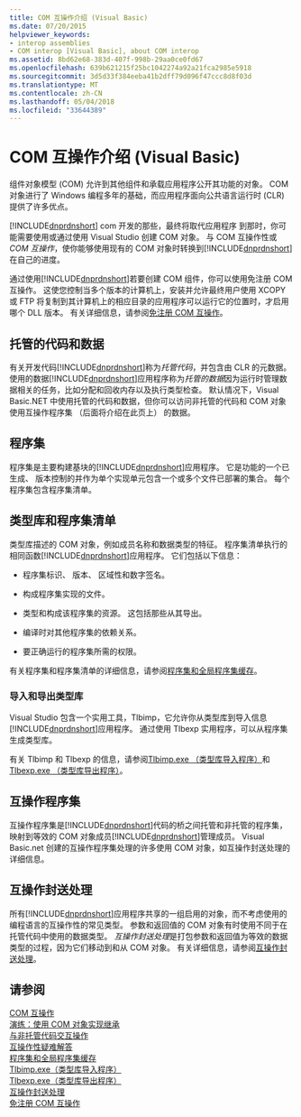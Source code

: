 ```yaml
---
title: COM 互操作介绍 (Visual Basic)
ms.date: 07/20/2015
helpviewer_keywords:
- interop assemblies
- COM interop [Visual Basic], about COM interop
ms.assetid: 8bd62e68-383d-407f-998b-29aa0ce0fd67
ms.openlocfilehash: 639b621215f25bc1042274a92a21fca2985e5918
ms.sourcegitcommit: 3d5d33f384eeba41b2dff79d096f47ccc8d8f03d
ms.translationtype: MT
ms.contentlocale: zh-CN
ms.lasthandoff: 05/04/2018
ms.locfileid: "33644389"
---
```

# <a name="introduction-to-com-interop-visual-basic"></a>COM 互操作介绍 (Visual Basic)
组件对象模型 (COM) 允许到其他组件和承载应用程序公开其功能的对象。 COM 对象进行了 Windows 编程多年的基础，而应用程序面向公共语言运行时 (CLR) 提供了许多优点。  
  
 [!INCLUDE[dnprdnshort](~/includes/dnprdnshort-md.md)] com 开发的那些，最终将取代应用程序 到那时，你可能需要使用或通过使用 Visual Studio 创建 COM 对象。 与 COM 互操作性或*COM 互操作*，使你能够使用现有的 COM 对象时转换到[!INCLUDE[dnprdnshort](~/includes/dnprdnshort-md.md)]在自己的进度。  
  
 通过使用[!INCLUDE[dnprdnshort](~/includes/dnprdnshort-md.md)]若要创建 COM 组件，你可以使用免注册 COM 互操作。 这使您控制当多个版本的计算机上，安装并允许最终用户使用 XCOPY 或 FTP 将复制到其计算机上的相应目录的应用程序可以运行它的位置时，才启用哪个 DLL 版本。 有关详细信息，请参阅[免注册 COM 互操作](http://msdn.microsoft.com/library/90f308b9-82dc-414a-bce1-77e0155e56bd)。  
  
## <a name="managed-code-and-data"></a>托管的代码和数据  
 有关开发代码[!INCLUDE[dnprdnshort](~/includes/dnprdnshort-md.md)]称为*托管代码*，并包含由 CLR 的元数据。 使用的数据[!INCLUDE[dnprdnshort](~/includes/dnprdnshort-md.md)]应用程序称为*托管的数据*因为运行时管理数据相关的任务，比如分配和回收内存以及执行类型检查。 默认情况下，Visual Basic.NET 中使用托管的代码和数据，但你可以访问非托管的代码和 COM 对象使用互操作程序集 （后面将介绍在此页上） 的数据。  
  
## <a name="assemblies"></a>程序集  
 程序集是主要构建基块的[!INCLUDE[dnprdnshort](~/includes/dnprdnshort-md.md)]应用程序。 它是功能的一个已生成、 版本控制的并作为单个实现单元包含一个或多个文件已部署的集合。 每个程序集包含程序集清单。  
  
## <a name="type-libraries-and-assembly-manifests"></a>类型库和程序集清单  
 类型库描述的 COM 对象，例如成员名称和数据类型的特征。 程序集清单执行的相同函数[!INCLUDE[dnprdnshort](~/includes/dnprdnshort-md.md)]应用程序。 它们包括以下信息：  
  
-   程序集标识、 版本、 区域性和数字签名。  
  
-   构成程序集实现的文件。  
  
-   类型和构成该程序集的资源。 这包括那些从其导出。  
  
-   编译时对其他程序集的依赖关系。  
  
-   要正确运行的程序集所需的权限。  
  
 有关程序集和程序集清单的详细信息，请参阅[程序集和全局程序集缓存](../../../visual-basic/programming-guide/concepts/assemblies-gac/index.md)。  
  
### <a name="importing-and-exporting-type-libraries"></a>导入和导出类型库  
 Visual Studio 包含一个实用工具，Tlbimp，它允许你从类型库到导入信息[!INCLUDE[dnprdnshort](~/includes/dnprdnshort-md.md)]应用程序。 通过使用 Tlbexp 实用程序，可以从程序集生成类型库。  
  
 有关 Tlbimp 和 Tlbexp 的信息，请参阅[Tlbimp.exe （类型库导入程序）](../../../framework/tools/tlbimp-exe-type-library-importer.md)和[Tlbexp.exe （类型库导出程序）](http://msdn.microsoft.com/library/a487d61b-d166-467b-a7ca-d8b52fbff42d)。  
  
## <a name="interop-assemblies"></a>互操作程序集  
 互操作程序集是[!INCLUDE[dnprdnshort](~/includes/dnprdnshort-md.md)]代码的桥之间托管和非托管的程序集，映射到等效的 COM 对象成员[!INCLUDE[dnprdnshort](~/includes/dnprdnshort-md.md)]管理成员。 Visual Basic.net 创建的互操作程序集处理的许多使用 COM 对象，如互操作封送处理的详细信息。  
  
## <a name="interoperability-marshaling"></a>互操作封送处理  
 所有[!INCLUDE[dnprdnshort](~/includes/dnprdnshort-md.md)]应用程序共享的一组启用的对象，而不考虑使用的编程语言的互操作性的常见类型。 参数和返回值的 COM 对象有时使用不同于在托管代码中使用的数据类型。 *互操作封送处理*是打包参数和返回值为等效的数据类型的过程，因为它们移动到和从 COM 对象。 有关详细信息，请参阅[互操作封送处理](../../../framework/interop/interop-marshaling.md)。  
  
## <a name="see-also"></a>请参阅  
 [COM 互操作](../../../visual-basic/programming-guide/com-interop/index.md)  
 [演练：使用 COM 对象实现继承](../../../visual-basic/programming-guide/com-interop/walkthrough-implementing-inheritance-with-com-objects.md)  
 [与非托管代码交互操作](../../../framework/interop/index.md)  
 [互操作性疑难解答](../../../visual-basic/programming-guide/com-interop/troubleshooting-interoperability.md)  
 [程序集和全局程序集缓存](../../../visual-basic/programming-guide/concepts/assemblies-gac/index.md)  
 [Tlbimp.exe（类型库导入程序）](../../../framework/tools/tlbimp-exe-type-library-importer.md)  
 [Tlbexp.exe（类型库导出程序）](http://msdn.microsoft.com/library/a487d61b-d166-467b-a7ca-d8b52fbff42d)  
 [互操作封送处理](../../../framework/interop/interop-marshaling.md)  
 [免注册 COM 互操作](http://msdn.microsoft.com/library/90f308b9-82dc-414a-bce1-77e0155e56bd)
